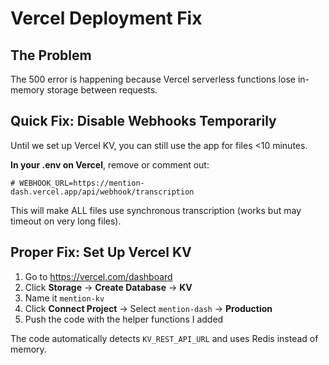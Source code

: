 # Vercel Deployment Fix

## The Problem
The 500 error is happening because Vercel serverless functions lose in-memory storage between requests.

## Quick Fix: Disable Webhooks Temporarily

Until we set up Vercel KV, you can still use the app for files <10 minutes.

**In your .env on Vercel**, remove or comment out:
```
# WEBHOOK_URL=https://mention-dash.vercel.app/api/webhook/transcription
```

This will make ALL files use synchronous transcription (works but may timeout on very long files).

## Proper Fix: Set Up Vercel KV

1. Go to https://vercel.com/dashboard
2. Click **Storage** → **Create Database** → **KV**
3. Name it `mention-kv`
4. Click **Connect Project** → Select `mention-dash` → **Production**
5. Push the code with the helper functions I added

The code automatically detects `KV_REST_API_URL` and uses Redis instead of memory.
